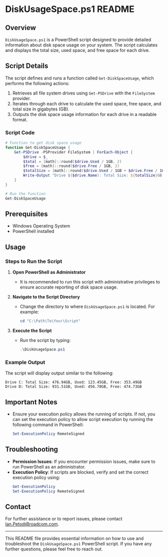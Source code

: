 # DiskUsageSpace.ps1 README

## Overview

`DiskUsageSpace.ps1` is a PowerShell script designed to provide detailed information about disk space usage on your system. The script calculates and displays the total size, used space, and free space for each drive.

## Script Details

The script defines and runs a function called `Get-DiskSpaceUsage`, which performs the following actions:
1. Retrieves all file system drives using `Get-PSDrive` with the `FileSystem` provider.
2. Iterates through each drive to calculate the used space, free space, and total size in gigabytes (GB).
3. Outputs the disk space usage information for each drive in a readable format.

### Script Code
```powershell
# Function to get disk space usage
function Get-DiskSpaceUsage {
    Get-PSDrive -PSProvider FileSystem | ForEach-Object {
        $drive = $_
        $total = [math]::round($drive.Used / 1GB, 2)
        $free = [math]::round($drive.Free / 1GB, 2)
        $totalSize = [math]::round($drive.Used / 1GB + $drive.Free / 1GB, 2)
        Write-Output "Drive $($drive.Name): Total Size: ${totalSize}GB, Used: ${total}GB, Free: ${free}GB"
    }
}

# Run the function
Get-DiskSpaceUsage
```

## Prerequisites

- Windows Operating System
- PowerShell installed

## Usage

### Steps to Run the Script

1. **Open PowerShell as Administrator**
   - It is recommended to run this script with administrative privileges to ensure accurate reporting of disk space usage.

2. **Navigate to the Script Directory**
   - Change the directory to where `DiskUsageSpace.ps1` is located. For example:
     ```powershell
     cd "C:\Path\To\Your\Script"
     ```

3. **Execute the Script**
   - Run the script by typing:
     ```powershell
     .\DiskUsageSpace.ps1
     ```

### Example Output

The script will display output similar to the following:
```
Drive C: Total Size: 476.94GB, Used: 123.45GB, Free: 353.49GB
Drive D: Total Size: 931.51GB, Used: 456.78GB, Free: 474.73GB
```

## Important Notes

- Ensure your execution policy allows the running of scripts. If not, you can set the execution policy to allow script execution by running the following command in PowerShell:
  ```powershell
  Set-ExecutionPolicy RemoteSigned
  ```

## Troubleshooting

- **Permission Issues**: If you encounter permission issues, make sure to run PowerShell as an administrator.
- **Execution Policy**: If scripts are blocked, verify and set the correct execution policy using:
  ```powershell
  Get-ExecutionPolicy
  Set-ExecutionPolicy RemoteSigned
  ```

## Contact

For further assistance or to report issues, please contact Ian.Peto@Broadcom.com.

---

This README file provides essential information on how to use and troubleshoot the `DiskUsageSpace.ps1` PowerShell script. If you have any further questions, please feel free to reach out.
